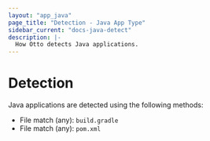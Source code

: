 ```yaml
---
layout: "app_java"
page_title: "Detection - Java App Type"
sidebar_current: "docs-java-detect"
description: |-
  How Otto detects Java applications.
---
```


# Detection

Java applications are detected using the following methods:

  * File match (any): `build.gradle`
  * File match (any): `pom.xml`
